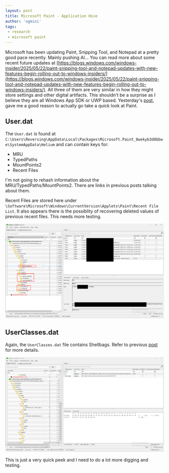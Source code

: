 ```yaml
---
layout: post
title: Microsoft Paint - Application Hive
author: 'ogmini'
tags:
 - research
 - microsoft paint
---
```


Microsoft has been updating Paint, Snipping Tool, and Notepad at a pretty good pace recently. Mainly pushing AI... You can read more about some recent future updates at [https://blogs.windows.com/windows-insider/2025/05/22/paint-snipping-tool-and-notepad-updates-with-new-features-begin-rolling-out-to-windows-insiders/](https://blogs.windows.com/windows-insider/2025/05/22/paint-snipping-tool-and-notepad-updates-with-new-features-begin-rolling-out-to-windows-insiders/). All three of them are very similar in how they might store settings and other digital artifacts. This shouldn't be a surprise as I believe they are all Windows App SDK or UWP based. Yesterday's [post](https://ogmini.github.io/2025/06/13/Windows-Notepad-Revisiting-Application-Hive-Part-2.html), gave me a good reason to actually go take a quick look at Paint.

## User.dat 

The `User.dat` is found at `C:\Users\Reversing\AppData\Local\Packages\Microsoft.Paint_8wekyb3d8bbwe\SystemAppData\Helium` and can contain keys for:

- MRU
- TypedPaths 
- MountPoints2
- Recent Files

I'm not going to rehash information about the MRU/TypedPaths/MountPoints2. There are links in previous posts talking about them.

Recent Files are stored here under `\Software\Microsoft\Windows\CurrentVersion\Applets\Paint\Recent File List`. It also appears there is the possiblity of recovering deleted values of previous recent files. This needs more testing. 

![User.dat](/images/mspaint/userdat.png)

## UserClasses.dat

Again, the `UserClasses.dat` file contains Shellbags. Refer to previous [post](https://ogmini.github.io/2025/06/13/Windows-Notepad-Revisiting-Application-Hive-Part-2.html) for more details.

![UserClasses.dat](/images/mspaint/userclasses.png)

This is just a very quick peek and I need to do a lot more digging and testing. 